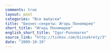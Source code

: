 ```yaml
---
comments: true
layout: post
categories: "Все выпуски"
title: "Бизнес-секреты: Игорь Пономарев"
short_title: "Игорь Пономарев"
english_short_title: "Igor-Ponomarev"
source_link: "http://tinkov.com/bizsekrety/3"
date: "2009-10-19"
---
```

